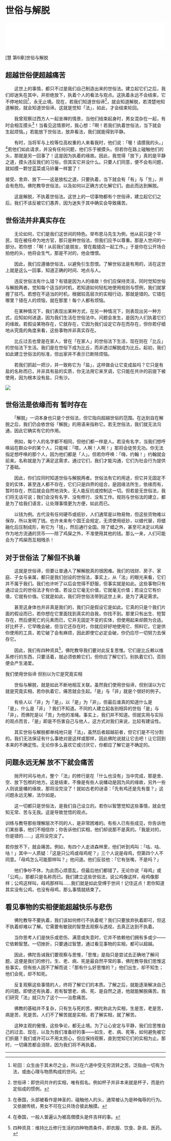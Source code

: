 # 世俗与解脱

<iframe frameborder="0" marginwidth="0" marginheight="0" width=500 height=86 src="./mp3/52-0.mp3"></iframe>

[慧 第6章]世俗与解脱

## 超越世俗便超越痛苦

 

　　这世上的事情，都只不过是我们自己制造出来的世俗法。建立起它们之后，我们却迷失在其中，并拒绝放下，执着个人的看法与观点。这执着永远不会结束，它不停地轮回[^1]，永无止境。现在，若我们知道世俗谛[^2]，就会知道解脱，若清楚地知道解脱，就会知道世俗谛。这就是觉知「法」，如此，才会结束轮回。

　　我曾观察过西方人一起坐禅的情景，当他们结束起身时，男女混杂在一起，有时会相互摸头[^3]！当看见这情景时，我心想：「啊！若我们执着世俗法，当下就会生起烦恼。」若能放下世俗法，放弃看法，我们就能得到平静。

　　有时，当将军与上校等位高权重的人来看我时，他们说：「喔！请摸我的头。」[^4]若他们如此请求，并没有任何问题，他们乐于被摸头。但若你在路上碰触他们的头，那就是另一回事了！这是因为执着的缘故。因此，我觉得「放下」真的是平静之道，摸头违反我们的习俗，但其实它并没什么。只要人们同意，便不会有问题，就如摸一颗甘蓝菜或马铃薯一样罢了！

接受、舍弃、放下——这是放松之道，只要执着，当下就会有「有」与「生」，并会有危险。佛陀教导世俗法，以及如何以正确方式化解它们，由此而达到解脱。

　　这是解脱，不执着世俗法。这世上的一切事物都有个世俗谛，建立起它们之后，我们不该反被它们愚弄，因为迷失于其中确实会导致痛苦。

 

## 世俗法并非真实存在

 

　　无论如何，它们是我们这世间的特色。举布恩马先生为例，他从前只是个平民，现在被任命为地方官，那只是种世俗法，但我们应予以尊重。那是人世间的一部分。若你想：「啊！从前我们是朋友，曾在裁缝店一起工作。」于是你在公开场合拍他的头，他将会生气，那是不对的，他会憎恨。

　　因此，我们应遵循世俗法，以避免引生怨恨。了解世俗法是有用的，活在这世上就是这么一回事，知道正确的时间、地点与人。

　　违反世俗法有什么错？有错是因为人的缘故！你们应保持灵活，同时觉知世俗与解脱两者。觉知每个适当的时机，若知道如何轻松地使用规则与惯例，我们就掌握了技巧。若想在不适当的时机，根据较高层次的实相行动，那就是错的。它错在哪里？错在人的烦恼，就在那里！每个人都有烦恼。

　　在某种情况下，我们表现出某种方式，在另一种情况下，则表现出另一种方式，应知如何进退，因为我们生活在世俗法中。问题会发生，是因为人们执着它们的缘故。若假设某物存在，它就存在，它因为我们设定它存在而存在，但你若仔细地从究竟的角度来看，这些事物并非真实存在。

　　比丘过去也曾是在家人，曾在「在家人」的世俗法下生活，现在则在「比丘」的世俗法下生活。我们是在世俗下成为比丘，而非透过解脱成为比丘。起初，我们如此建立世俗法的标准，但出家并不表示已断除烦恼。

　　若我们抓起一把沙，并一致称它为「盐」，这样做会让它变成盐吗？它只是有盐的名称而已，并非具有盐的实质，你无法用它来烹调，它只能在共许的前提下被使用，因为根本没有盐，只有沙。

![](./img/52-0.webp)

 

## 世俗法是依缘而有 暂时存在

 

　　「解脱」一词本身也只是个世俗法，但它指向超越世俗的范围。在达到自在解脱之后，我们仍会依世俗「解脱」的用语来指称它。若无世俗法，我们就无法沟通，因此它确实有它的作用。

　　例如，每个人的名字都不相同，但他们都一样是人。若没有名字，当我们想呼唤站在群众中的某个人，只能喊：「喂，人啊！人啊！」那将会徒劳无功。你无法指定想呼唤的那个人，因为他们都是「人」。但若你呼唤：「嗨，约翰！」约翰就会前来。名称就是为了满足这需求，通过它们，我们才能沟通，它们为社会行为提供了基础。

　　因此，你们应同时知道世俗与解脱两者。世俗法有它的用途，但它并无固定不变的实体，甚至连人都不存在，它们只是四界的组合，是因缘法所生，依缘而有，暂时存在，然后就会自然地消失，无人能反抗或控制这一切。但若是无世俗法，我们将无话可说；我们会没有名字、没有修行、没有工作。规则与世俗法的建立，都是为了给我们语言，让处理事情更为方便，如此而已。

　　以钱为例。古代没有任何硬币或纸钞，人们通常是以物易物，但这些货物难以保存，所以发明了钱。也许未来有个国王会规定，无须使用纸钞，以蜡代替，将蜡融化后压制成形，称它为「钱」，然后通行全国。除了蜡之外，甚至可决定以鸡屎作为地方流通的货币——除了鸡屎之外，不准使用其他的钱。那么一来，人们可能会为了鸡屎而互相残杀！

 

## 对于世俗法 了解但不执着

 

　　这就是世俗谛，但要让普通人了解解脱真的很困难。我们的钱财、房子、家庭、子女与亲属，都只是我们创设的世俗法，事实上，从「法」的眼光来看，它们并不属于我们。我们也许听了以后会觉得不舒服，但事实就是如此。这些事物只有通过设立的世俗法才有价值，若设立它毫无价值，它就毫无价值；若设立它有价值，它就有价值。它就是如此，我们将世俗法带到这世上来，是为了满足需求。

　　甚至这身体也并非真是我们的，我们只是假设它是如此。它真的只是个我们片面的假设而已，若你想在它里面找到真实的自我，你找不到。那里只有出生、短暂存在，然后便死亡的元素而已，它并无固定不变的实体，但使用起来却颇为合适。好比杯子，它早晚会破，但当它还存在时，你就应好好地使用它、照料它。它是供你使用的工具，若它破了会有麻烦，因此即使它必定会破，你仍应尽一切努力去保存它。

　　因此，我们有四种资具[^5]，佛陀教导我们要对此反复思惟。它们是比丘赖以维系修行的东西，只要活着，就必须依赖它们，但你应了解它们，别执着它们，否则便会产生渴爱。

 

我们使用世俗谛 但别以为它是究竟实相

 

　　世俗与解脱，就是如此不断地相互关联。虽然我们使用世俗谛，但别误以为它就是究竟实相，若你执着它，痛苦就会生起。「是」与「非」就是个很好的例子。

　　有些人以「非」为「是」，以「是」为「非」，但最后谁真的知道什么是「是」、什么是「非」？我们不知道。不同的人建立起各别相异的世俗「是」与「非」，而佛陀是以「苦」为他的准绳。事实上，我们并不知道。但就实用与实际的观点而言，「是」即是不伤害自己与他人，这方式对我们来说，比较有建设性。

　　其实世俗与解脱都单纯地只是「法」，虽然后者超越前者，但它们是不可分割的。我们无法保证有什么事绝对是这样或那样，因此佛陀说就让它去吧！让它回到本来的不确定性。无论你多么喜欢它或讨厌它，你都应了解它是不确定的。

 

## 问题永远无解 放不下就会痛苦

 

　　抛开时间与地点，整个「法」的修行是在「什么也没有」当中完成，那是舍、空、放下包袱的地方。这是结束，不像是有些人说幡动是因为风的缘故，另外一些人则说是幡的缘故，那将没完没了！就如古老的谜语：「先有鸡还是先有蛋？」这问题永远无解，法尔如是。

　　这一切都只是世俗法，是我们自己设立的。若你以智慧觉知这些事情，就会觉知无常、苦与无我。这是导致觉悟的观点。

训练与教导那些理解层次不同的人，是非常困难的。有些人已有些成见，你告诉他们某些事，他们不相信你；你告诉他们实相，他们却说那不是真的。「我是对的，你是错的……」这将没完没了。

若你放不下，就会痛苦。例如，有四个人走进森林里，他们听到鸡叫：「咕、咕、咕！」其中一人质疑：「这是只公鸡或母鸡呢？」三个人说是母鸡，但第四个人不同意。「母鸡怎么可能那样叫？」他问道。他们反驳他：「它有张嘴，不是吗？」

　　他们争吵不休，为此而心烦意乱，但最后他们都错了。无论你说「母鸡」或「公鸡」，那都只是名称而已。我们建立这些世俗法，说公鸡像这样，母鸡像那样；公鸡这样叫，母鸡那样叫……我们就是如此受缚于世间！记住这点！若你知道其实没有公鸡，也没有母鸡，那么事情就结束了。

 

## 看见事物的实相便能超越快乐与悲伤

 

　　佛陀教导不要执着，我们该如何修行不执着呢？我们只要放弃执着即可，但这不执着却难以了解。它需要有敏锐的智慧去观察与透视，去真正达到不执着。

　　当你思考人们是快乐或悲伤、满意或失意时，它并不依赖他们拥有多或少——它依赖智慧。一切挫折，只要通过智慧，通过看见事物的实相，都可以超越。

　　因此，佛陀告诫我们要观察与思惟，「思惟」是指只是尝试去正确地了解问题，这便是我们的修行。生、老、病、死是最自然平常的事，佛陀教导我们思惟这些事实，但有些人因不了解而说：「那有什么好思惟的？」他们出生，却不知生；他们会死，却不知死。

　　反复观察这些事情的人，终将了解它们的本质。了解之后，就能逐渐解决自己的问题。即使还有执着，若有智慧老、病、死、是自然之道，他就能解脱痛苦。我们研究「法」就只为了这个——治愈痛苦。

　　佛教的基础并不复杂，只有生与死的苦，佛陀称此为实相，生是苦，老是苦，病是苦，死是苦。人们不了解苦就是实相，若了解实相，就了解苦。

　　这种主观的傲慢，这些争论，都无止境。为了让心安定与平静，我们应思惟自己的过去、现在，以及为我们准备好的事——如生、老、病、死等，如何避免被它们折磨？我们或许可以不用太担心，但应保持观察，直到觉知它们的实相为止。那时，一切痛苦都会消除，因为我们将不再执着。

 

---

[^1]:轮回：众生由于其未尽之业，所以在六道中受无穷流转之苦。泛指由一切有为法，或由心理与物质构成的世间。

[^2]:世俗谛：即世间共许的实相，唯有假名。例如杯子并非本来就是杯子，而是约定俗成的惯例。

[^3]:在泰国，头部被看作是神圣的，碰触他人的头，通常被认为是种侮辱的行为。又依据传统，男女不可在公共场合彼此触摸。

[^4]:在泰国，一般人普遍认为被高僧摸头是件吉祥的事。

[^5]:四种资具：维持比丘修行生活的四种物质条件，即衣服、饮食、卧具、医药。

 
